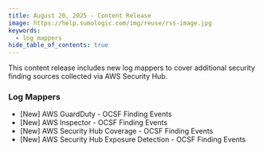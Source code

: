 ```yaml
---
title: August 20, 2025 - Content Release
image: https://help.sumologic.com/img/reuse/rss-image.jpg
keywords:
  - log mappers
hide_table_of_contents: true    
---
```


This content release includes new log mappers to cover additional security finding sources collected via AWS Security Hub.

### Log Mappers
- [New] AWS GuardDuty - OCSF Finding Events
- [New] AWS Inspector - OCSF Finding Events
- [New] AWS Security Hub Coverage - OCSF Finding Events
- [New] AWS Security Hub Exposure Detection - OCSF Finding Events